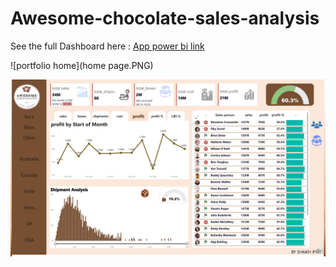 # Awesome-chocolate-sales-analysis
See the full Dashboard here : [App power bi link](https://app.powerbi.com/view?r=eyJrIjoiN2Q4NWMxMGItNmQxMy00NmZhLWI2YTgtMjhlZGFjYWE3YWU1IiwidCI6ImM2ZTU0OWIzLTVmNDUtNDAzMi1hYWU5LWQ0MjQ0ZGM1YjJjNCJ9)

![portfolio home](home page.PNG)

![Portfolio Dashbord](Dashboard.PNG)
